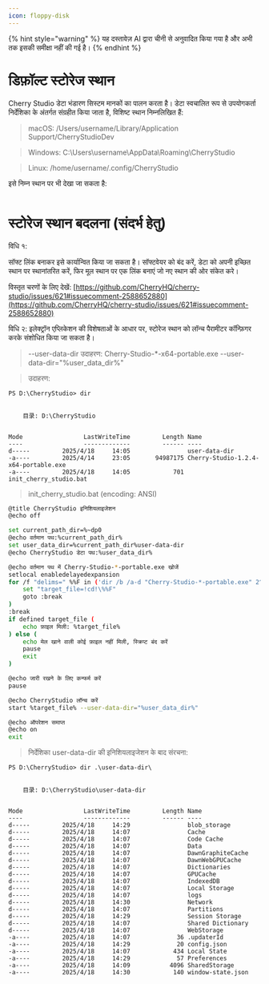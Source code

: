 ```yaml
---
icon: floppy-disk
---
```


{% hint style="warning" %}
यह दस्तावेज़ AI द्वारा चीनी से अनुवादित किया गया है और अभी तक इसकी समीक्षा नहीं की गई है।
{% endhint %}

# डिफ़ॉल्ट स्टोरेज स्थान

Cherry Studio डेटा भंडारण सिस्टम मानकों का पालन करता है। डेटा स्वचालित रूप से उपयोगकर्ता निर्देशिका के अंतर्गत संग्रहीत किया जाता है, विशिष्ट स्थान निम्नलिखित हैं:

> macOS: /Users/username/Library/Application Support/CherryStudioDev

> Windows: C:\Users\username\AppData\Roaming\CherryStudio

> Linux: /home/username/.config/CherryStudio

इसे निम्न स्थान पर भी देखा जा सकता है:
<figure><img src="../../.gitbook/assets/image (31).png" alt=""><figcaption></figcaption></figure>



# स्टोरेज स्थान बदलना (संदर्भ हेतु)

विधि १:

सॉफ्ट लिंक बनाकर इसे कार्यान्वित किया जा सकता है। सॉफ्टवेयर को बंद करें, डेटा को अपनी इच्छित स्थान पर स्थानांतरित करें, फिर मूल स्थान पर एक लिंक बनाएं जो नए स्थान की ओर संकेत करे।

विस्तृत चरणों के लिए देखें: [https://github.com/CherryHQ/cherry-studio/issues/621#issuecomment-2588652880](https://github.com/CherryHQ/cherry-studio/issues/621#issuecomment-2588652880)

विधि २:
इलेक्ट्रॉन एप्लिकेशन की विशेषताओं के आधार पर, स्टोरेज स्थान को लॉन्च पैरामीटर कॉन्फ़िगर करके संशोधित किया जा सकता है।

> --user-data-dir
> उदाहरण: Cherry-Studio-*-x64-portable.exe --user-data-dir="%user_data_dir%"

> उदाहरण:

```shell
PS D:\CherryStudio> dir


    目录: D:\CherryStudio


Mode                 LastWriteTime         Length Name
----                 -------------         ------ ----
d-----         2025/4/18     14:05                user-data-dir
-a----         2025/4/14     23:05       94987175 Cherry-Studio-1.2.4-x64-portable.exe
-a----         2025/4/18     14:05            701 init_cherry_studio.bat
```

> init_cherry_studio.bat (encoding: ANSI)

```bash
@title CherryStudio इनिशियलाइजेशन
@echo off

set current_path_dir=%~dp0
@echo वर्तमान पथ:%current_path_dir%
set user_data_dir=%current_path_dir%user-data-dir
@echo CherryStudio डेटा पथ:%user_data_dir%

@echo वर्तमान पथ में Cherry-Studio-*-portable.exe खोजें
setlocal enabledelayedexpansion
for /f "delims=" %%F in ('dir /b /a-d "Cherry-Studio-*-portable.exe" 2^>nul') do ( #कृपया वास्तविक डाउनलोड की गई फ़ाइल का नाम डालें, आधिकारिक साइट और GitHub डाउनलोड के नाम भिन्न होते हैं
    set "target_file=!cd!\%%F"
    goto :break
)
:break
if defined target_file (
    echo फ़ाइल मिली: %target_file%
) else (
    echo मेल खाने वाली कोई फ़ाइल नहीं मिली, स्क्रिप्ट बंद करें
    pause
    exit
)

@echo जारी रखने के लिए कन्फर्म करें
pause

@echo CherryStudio लॉन्च करें
start %target_file% --user-data-dir="%user_data_dir%"

@echo ऑपरेशन समाप्त
@echo on
exit
```

> निर्देशिका user-data-dir की इनिशियलाइजेशन के बाद संरचना:

```shell
PS D:\CherryStudio> dir .\user-data-dir\


    目录: D:\CherryStudio\user-data-dir


Mode                 LastWriteTime         Length Name
----                 -------------         ------ ----
d-----         2025/4/18     14:29                blob_storage
d-----         2025/4/18     14:07                Cache
d-----         2025/4/18     14:07                Code Cache
d-----         2025/4/18     14:07                Data
d-----         2025/4/18     14:07                DawnGraphiteCache
d-----         2025/4/18     14:07                DawnWebGPUCache
d-----         2025/4/18     14:07                Dictionaries
d-----         2025/4/18     14:07                GPUCache
d-----         2025/4/18     14:07                IndexedDB
d-----         2025/4/18     14:07                Local Storage
d-----         2025/4/18     14:07                logs
d-----         2025/4/18     14:30                Network
d-----         2025/4/18     14:07                Partitions
d-----         2025/4/18     14:29                Session Storage
d-----         2025/4/18     14:07                Shared Dictionary
d-----         2025/4/18     14:07                WebStorage
-a----         2025/4/18     14:07             36 .updaterId
-a----         2025/4/18     14:29             20 config.json
-a----         2025/4/18     14:07            434 Local State
-a----         2025/4/18     14:29             57 Preferences
-a----         2025/4/18     14:09           4096 SharedStorage
-a----         2025/4/18     14:30            140 window-state.json
```